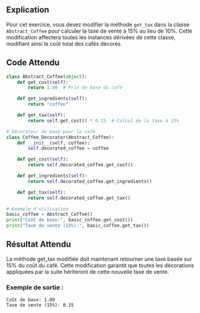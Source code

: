 ## Explication

Pour cet exercice, vous devez modifier la méthode `get_tax` dans la classe `Abstract_Coffee` pour calculer la taxe de vente à 15% au lieu de 10%. Cette modification affectera toutes les instances dérivées de cette classe, modifiant ainsi le coût total des cafés décorés.

## Code Attendu

```python
class Abstract_Coffee(object):
    def get_cost(self):
        return 1.00  # Prix de base du café

    def get_ingredients(self):
        return "coffee"

    def get_tax(self):
        return self.get_cost() * 0.15  # Calcul de la taxe à 15%

# Décorateur de base pour le café
class Coffee_Decorator(Abstract_Coffee):
    def __init__(self, coffee):
        self.decorated_coffee = coffee

    def get_cost(self):
        return self.decorated_coffee.get_cost()

    def get_ingredients(self):
        return self.decorated_coffee.get_ingredients()

    def get_tax(self):
        return self.decorated_coffee.get_tax()

# Exemple d'utilisation
basic_coffee = Abstract_Coffee()
print("Coût de base:", basic_coffee.get_cost())
print("Taxe de vente (15%):", basic_coffee.get_tax())
```

## Résultat Attendu

La méthode get_tax modifiée doit maintenant retourner une taxe basée sur 15% du coût du café. Cette modification garantit que toutes les décorations appliquées par la suite hériteront de cette nouvelle taxe de vente.

### Exemple de sortie :

```
Coût de base: 1.00
Taxe de vente (15%): 0.15
```